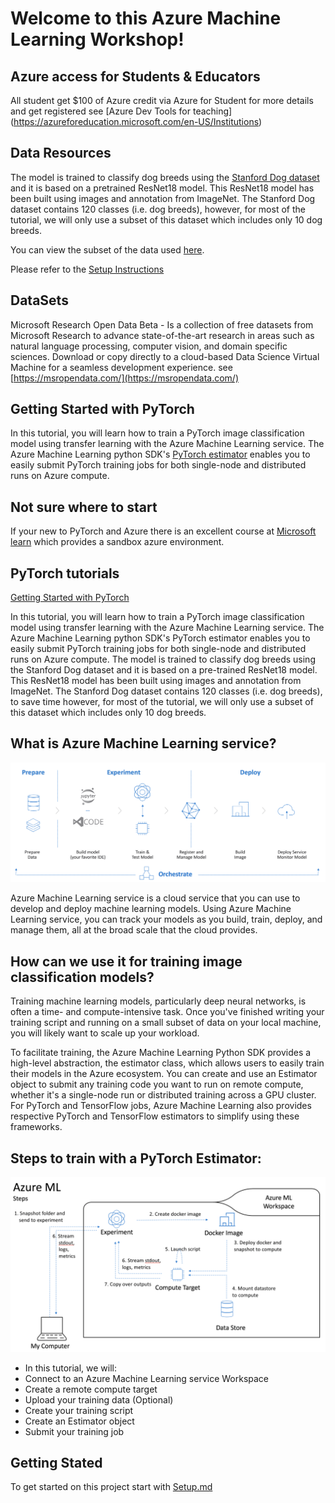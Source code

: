 # Welcome to this Azure Machine Learning Workshop!

## Azure access for Students & Educators

 All student get $100 of Azure credit via Azure for Student for more details and get registered see [Azure Dev Tools for teaching] (https://azureforeducation.microsoft.com/en-US/Institutions)

## Data Resources

The model is trained to classify dog breeds using the [Stanford Dog dataset](http://vision.stanford.edu/aditya86/ImageNetDogs/) and it is based on a pretrained ResNet18 model. This ResNet18 model has been built using images and annotation from ImageNet. The Stanford Dog dataset contains 120 classes (i.e. dog breeds), however, for most of the tutorial, we will only use a subset of this dataset which includes only 10 dog breeds.

You can view the subset of the data used [here](https://github.com/heatherbshapiro/pycon-canada/tree/master/breeds-10).

Please refer to the [Setup Instructions](Setup.md)

## DataSets

Microsoft Research Open Data Beta - Is a collection of free datasets from Microsoft Research to advance state-of-the-art research in areas such as natural language processing, computer vision, and domain specific sciences. Download or copy directly to a cloud-based Data Science Virtual Machine for a seamless development experience. see [https://msropendata.com/](https://msropendata.com/)

## Getting Started with PyTorch

In this tutorial, you will learn how to train a PyTorch image classification model using transfer learning with the Azure Machine Learning service. The Azure Machine Learning python SDK's [PyTorch estimator](https://docs.microsoft.com/en-us/azure/machine-learning/service/how-to-train-Pytorch) enables you to easily submit PyTorch training jobs for both single-node and distributed runs on Azure compute.

## Not sure where to start

If your new to PyTorch and Azure there is an excellent course at [Microsoft learn](https://docs.microsoft.com/en-us/learn/modules/interactive-deep-learning/) which provides a sandbox azure environment.

## PyTorch tutorials

[Getting Started with PyTorch](https://pytorch.org/tutorials/beginner/blitz/cifar10_tutorial.html)

In this tutorial, you will learn how to train a PyTorch image classification model using transfer learning with the Azure Machine Learning service. The Azure Machine Learning python SDK's PyTorch estimator enables you to easily submit PyTorch training jobs for both single-node and distributed runs on Azure compute. The model is trained to classify dog breeds using the Stanford Dog dataset and it is based on a pre-trained ResNet18 model. This ResNet18 model has been built using images and annotation from ImageNet. The Stanford Dog dataset contains 120 classes (i.e. dog breeds), to save time however, for most of the tutorial, we will only use a subset of this dataset which includes only 10 dog breeds.

## What is Azure Machine Learning service?

![Azure Machine Learning](/assets/images/aml-overview.png)

Azure Machine Learning service is a cloud service that you can use to develop and deploy machine learning models. Using Azure Machine Learning service, you can track your models as you build, train, deploy, and manage them, all at the broad scale that the cloud provides. 

## How can we use it for training image classification models?

Training machine learning models, particularly deep neural networks, is often a time- and compute-intensive task. Once you've finished writing your training script and running on a small subset of data on your local machine, you will likely want to scale up your workload.

To facilitate training, the Azure Machine Learning Python SDK provides a high-level abstraction, the estimator class, which allows users to easily train their models in the Azure ecosystem. You can create and use an Estimator object to submit any training code you want to run on remote compute, whether it's a single-node run or distributed training across a GPU cluster. For PyTorch and TensorFlow jobs, Azure Machine Learning also provides respective PyTorch and TensorFlow estimators to simplify using these frameworks.

## Steps to train with a PyTorch Estimator:

![AzureMachineLearingProcess](/assets/images/aml-run.png)

- In this tutorial, we will:
- Connect to an Azure Machine Learning service Workspace 
- Create a remote compute target
- Upload your training data (Optional)
- Create your training script
- Create an Estimator object
- Submit your training job

## Getting Stated

To get started on this project start with [Setup.md](Setup.md)